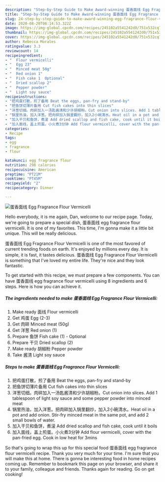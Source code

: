 ```yaml
---
description: "Step-by-Step Guide to Make Award-winning 蛋香面线 Egg Fragrance Flour Vermicelli"
title: "Step-by-Step Guide to Make Award-winning 蛋香面线 Egg Fragrance Flour Vermicelli"
slug: 24-step-by-step-guide-to-make-award-winning-egg-fragrance-flour-vermicelli
date: 2020-08-20T06:14:53.322Z
image: https://img-global.cpcdn.com/recipes/245102a5541242d0/751x532cq70/蛋香面线-egg-fragrance-flour-vermicelli-recipe-main-photo.jpg
thumbnail: https://img-global.cpcdn.com/recipes/245102a5541242d0/751x532cq70/蛋香面线-egg-fragrance-flour-vermicelli-recipe-main-photo.jpg
cover: https://img-global.cpcdn.com/recipes/245102a5541242d0/751x532cq70/蛋香面线-egg-fragrance-flour-vermicelli-recipe-main-photo.jpg
author: Rebecca Morales
ratingvalue: 3.3
reviewcount: 14
recipeingredient:
- "  Flour vermicelli"
- "  Egg 23"
- "  Minced meat 50g"
- "  Red onion 1"
- "  Fish cake 1  Optional"
- "  Dried scallop 2"
- "  Pepper powder"
- "  Light soy sauce"
recipeinstructions:
- "把鸡蛋打散，煎了备用 Beat the eggs, pan-fry and stand-by"
- "把鱼饼切薄片备用 Cut fish cakes into thin slices"
- "洋葱切细。肉碎加入一汤匙酱清和少许胡椒粉。Cut onion into slices. Add 1 tablespoon of light soy sauce and some pepper powder into minced meat"
- "锅里热油，加入洋葱。把肉碎加入锅里翻炒，加入2小碗清水。Heat oil in a pot and add onion. Stir-fry minced meat in the same pot, and add 2 small bowls of water."
- "加入干贝和鱼饼，煮滚 Add dried scallop and fish cake, cook until it boils"
- "加入面线，盖上煎蛋。小火煮3分钟 Add flour vermicelli, cover with the pan-fried egg. Cook in low heat for 3mins"
categories:
- Recipe
tags:
- egg
- fragrance
- flour

katakunci: egg fragrance flour 
nutrition: 298 calories
recipecuisine: American
preptime: "PT21M"
cooktime: "PT45M"
recipeyield: "2"
recipecategory: Dinner

---
```



![蛋香面线 Egg Fragrance Flour Vermicelli](https://img-global.cpcdn.com/recipes/245102a5541242d0/751x532cq70/蛋香面线-egg-fragrance-flour-vermicelli-recipe-main-photo.jpg)

Hello everybody, it is me again, Dan, welcome to our recipe page. Today, we're going to prepare a special dish, 蛋香面线 egg fragrance flour vermicelli. It is one of my favorites. This time, I'm gonna make it a little bit unique. This will be really delicious.

蛋香面线 Egg Fragrance Flour Vermicelli is one of the most favored of current trending foods on earth. It's enjoyed by millions every day. It is simple, it is fast, it tastes delicious. 蛋香面线 Egg Fragrance Flour Vermicelli is something that I've loved my entire life. They're nice and they look fantastic.




To get started with this recipe, we must prepare a few components. You can have 蛋香面线 egg fragrance flour vermicelli using 8 ingredients and 6 steps. Here is how you can achieve it.

<!--inarticleads1-->

##### The ingredients needed to make 蛋香面线 Egg Fragrance Flour Vermicelli:

1. Make ready  面线 Flour vermicelli
1. Get  鸡蛋 Egg (2-3)
1. Get  肉碎 Minced meat (50g)
1. Get  洋葱 Red onion (1)
1. Prepare  鱼饼 Fish cake (1) - Optional
1. Prepare  干贝 Dried scallop (2)
1. Make ready  胡椒粉 Pepper powder
1. Take  酱清 Light soy sauce




<!--inarticleads2-->

##### Steps to make 蛋香面线 Egg Fragrance Flour Vermicelli:

1. 把鸡蛋打散，煎了备用 Beat the eggs, pan-fry and stand-by
1. 把鱼饼切薄片备用 Cut fish cakes into thin slices
1. 洋葱切细。肉碎加入一汤匙酱清和少许胡椒粉。Cut onion into slices. Add 1 tablespoon of light soy sauce and some pepper powder into minced meat
1. 锅里热油，加入洋葱。把肉碎加入锅里翻炒，加入2小碗清水。Heat oil in a pot and add onion. Stir-fry minced meat in the same pot, and add 2 small bowls of water.
1. 加入干贝和鱼饼，煮滚 Add dried scallop and fish cake, cook until it boils
1. 加入面线，盖上煎蛋。小火煮3分钟 Add flour vermicelli, cover with the pan-fried egg. Cook in low heat for 3mins




So that's going to wrap this up for this special food 蛋香面线 egg fragrance flour vermicelli recipe. Thank you very much for your time. I'm sure that you will make this at home. There is gonna be interesting food in home recipes coming up. Remember to bookmark this page on your browser, and share it to your family, colleague and friends. Thanks again for reading. Go on get cooking!
